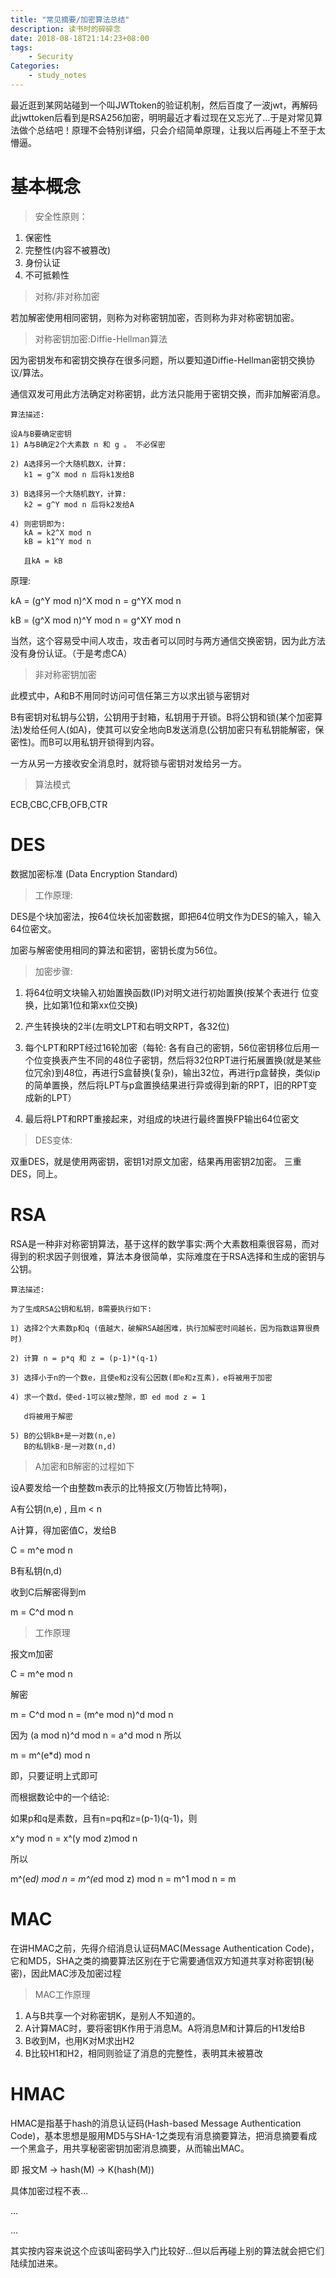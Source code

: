 ```yaml
---
title: "常见摘要/加密算法总结"
description: 读书时的碎碎念
date: 2018-08-18T21:14:23+08:00
tags:
    - Security
Categories:
    - study_notes
---
```




最近逛到某网站碰到一个叫JWTtoken的验证机制，然后百度了一波jwt，再解码此jwttoken后看到是RSA256加密，明明最近才看过现在又忘光了…于是对常见算法做个总结吧！原理不会特别详细，只会介绍简单原理，让我以后再碰上不至于太懵逼。



# 基本概念



> 安全性原则：

1. 保密性
2. 完整性(内容不被篡改)
3. 身份认证
4. 不可抵赖性

> 对称/非对称加密

若加解密使用相同密钥，则称为对称密钥加密，否则称为非对称密钥加密。

> 对称密钥加密:Diffie-Hellman算法

因为密钥发布和密钥交换存在很多问题，所以要知道Diffie-Hellman密钥交换协议/算法。

通信双发可用此方法确定对称密钥，此方法只能用于密钥交换，而非加解密消息。

```
算法描述: 

设A与B要确定密钥
1) A与B确定2个大素数 n 和 g 。 不必保密

2) A选择另一个大随机数X，计算:
   k1 = g^X mod n 后将k1发给B

3) B选择另一个大随机数Y，计算:
   k2 = g^Y mod n 后将k2发给A

4) 则密钥即为: 
   kA = k2^X mod n
   kB = k1^Y mod n

   且kA = kB
```

原理:

kA = (g^Y mod n)^X mod n = g^YX mod n

kB = (g^X mod n)^Y mod n = g^XY mod n

当然，这个容易受中间人攻击，攻击者可以同时与两方通信交换密钥，因为此方法没有身份认证。（于是考虑CA）

> 非对称密钥加密

此模式中，A和B不用同时访问可信任第三方以求出锁与密钥对

B有密钥对私钥与公钥，公钥用于封箱，私钥用于开锁。B将公钥和锁(某个加密算法)发给任何人(如A)，使其可以安全地向B发送消息(公钥加密只有私钥能解密，保密性)。而B可以用私钥开锁得到内容。

一方从另一方接收安全消息时，就将锁与密钥对发给另一方。

> 算法模式

ECB,CBC,CFB,OFB,CTR

# DES



数据加密标准 (Data Encryption Standard)

> 工作原理:

DES是个块加密法，按64位块长加密数据，即把64位明文作为DES的输入，输入64位密文。

加密与解密使用相同的算法和密钥，密钥长度为56位。

> 加密步骤:

1) 将64位明文块输入初始置换函数(IP)对明文进行初始置换(按某个表进行 位变换，比如第1位和第xx位交换)

2) 产生转换块的2半(左明文LPT和右明文RPT，各32位)

3) 每个LPT和RPT经过16轮加密（每轮: 各有自己的密钥，56位密钥移位后用一个位变换表产生不同的48位子密钥，然后将32位RPT进行拓展置换(就是某些位冗余)到48位，再进行S盒替换(复杂)，输出32位，再进行p盒替换，类似ip的简单置换，然后将LPT与p盒置换结果进行异或得到新的RPT，旧的RPT变成新的LPT）

4) 最后将LPT和RPT重接起来，对组成的块进行最终置换FP输出64位密文

> DES变体:

双重DES，就是使用两密钥，密钥1对原文加密，结果再用密钥2加密。
三重DES，同上。

# RSA



RSA是一种非对称密钥算法，基于这样的数学事实:两个大素数相乘很容易，而对得到的积求因子则很难，算法本身很简单，实际难度在于RSA选择和生成的密钥与公钥。

```
算法描述:

为了生成RSA公钥和私钥，B需要执行如下:

1) 选择2个大素数p和q (值越大，破解RSA越困难，执行加解密时间越长，因为指数运算很费时)

2) 计算 n = p*q 和 z = (p-1)*(q-1)

3) 选择小于n的一个数e，且使e和z没有公因数(即e和z互素)，e将被用于加密

4) 求一个数d，使ed-1可以被z整除，即 ed mod z = 1

   d将被用于解密

5) B的公钥kB+是一对数(n,e)
   B的私钥kB-是一对数(n,d)
```

> A加密和B解密的过程如下

设A要发给一个由整数m表示的比特报文(万物皆比特啊)，

A有公钥(n,e) , 且m < n

A计算，得加密值C，发给B

C = m^e mod n

B有私钥(n,d)

收到C后解密得到m

m = C^d mod n

> 工作原理

报文m加密

C = m^e mod n

解密

m = C^d mod n
= (m^e mod n)^d mod n

因为 (a mod n)^d mod n = a^d mod n
所以

m = m^(e*d) mod n

即，只要证明上式即可

而根据数论中的一个结论:

如果p和q是素数，且有n=pq和z=(p-1)(q-1)，则

x^y mod n = x^(y mod z)mod n

所以

m^(e*d) mod n = m^(e*d mod z) mod n = m^1 mod n = m

# MAC



在讲HMAC之前，先得介绍消息认证码MAC(Message Authentication Code)，它和MD5，SHA之类的摘要算法区别在于它需要通信双方知道共享对称密钥(秘密)，因此MAC涉及加密过程

> MAC工作原理

1. A与B共享一个对称密钥K，是别人不知道的。
2. A计算MAC时，要将密钥K作用于消息M。A将消息M和计算后的H1发给B
3. B收到M，也用K对M求出H2
4. B比较H1和H2，相同则验证了消息的完整性，表明其未被篡改

# HMAC



HMAC是指基于hash的消息认证码(Hash-based Message Authentication Code)，基本思想是服用MD5与SHA-1之类现有消息摘要算法，把消息摘要看成一个黑盒子，用共享秘密密钥加密消息摘要，从而输出MAC。

即 报文M → hash(M) → K(hash(M))

具体加密过程不表…

…

…

其实按内容来说这个应该叫密码学入门比较好…但以后再碰上别的算法就会把它们陆续加进来。